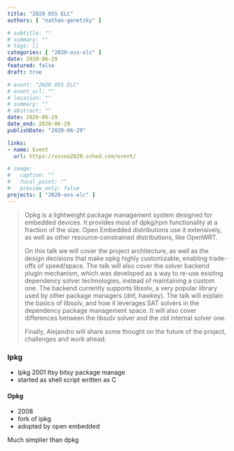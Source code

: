 ```yaml
---
title: "2020 OSS ELC"
authors: [ "nathan-genetzky" ]

# subtitle: ""
# summary: ""
# tags: []
categories: [ "2020-oss-elc" ]
date: 2020-06-29
featured: false
draft: true

# event: "2020 OSS ELC"
# event_url: ""
# location: ""
# summary: ""
# abstract: ""
date: 2020-06-29
date_end: 2020-06-29
publishDate: "2020-06-29"

links:
- name: Event
  url: https://ossna2020.sched.com/event/

# image:
#   caption: ""
#   focal_point: ""
#   preview_only: false
projects: [ "2020-oss-elc" ]
---
```


> Opkg is a lightweight package management system designed for embedded devices. It provides most of dpkg/rpm functionality at a fraction of the size. Open Embedded distributions use it extensively, as well as other resource-constrained distributions, like OpenWRT.
>
> On this talk we will cover the project architecture, as well as the design decisions that make opkg highly customizable, enabling trade-offs of speed/space. The talk will also cover the solver backend plugin mechanism, which was developed as a way to re-use existing dependency solver technologies, instead of maintaining a custom one. The backend currently supports libsolv, a very popular library used by other package managers (dnf, hawkey). The talk will explain the basics of libsolv, and how it leverages SAT solvers in the dependency package management space. It will also cover differences between the libsolv solver and the old internal solver one.
>
> Finally, Alejandro will share some thought on the future of the project, challenges and work ahead.

### Ipkg

- Ipkg 2001  Itsy bitsy package manage
- started as shell script written as C

#### Opkg

- 2008
- fork of ipkg
- adopted by open embedded

Much simplier than dpkg
